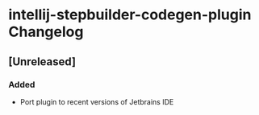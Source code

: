 <!-- Keep a Changelog guide -> https://keepachangelog.com -->

# intellij-stepbuilder-codegen-plugin Changelog

## [Unreleased]
### Added
- Port plugin to recent versions of Jetbrains IDE
